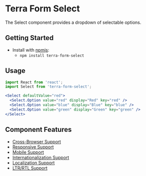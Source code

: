 # Terra Form Select

The Select component provides a dropdown of selectable options.

## Getting Started

- Install with [npmjs](https://www.npmjs.com):
  - `npm install terra-form-select`

## Usage

```jsx
import React from 'react';
import Select from 'terra-form-select';

<Select defaultValue="red">
  <Select.Option value="red" display="Red" key="red" />
  <Select.Option value="blue" display="Blue" key="blue" />
  <Select.Option value="green" display="Green" key="green" />
</Select>
```

## Component Features

 * [Cross-Browser Support](https://github.com/cerner/terra-ui/blob/master/src/terra-dev-site/contributing/ComponentStandards.e.contributing.md#cross-browser-support)
 * [Responsive Support](https://github.com/cerner/terra-ui/blob/master/src/terra-dev-site/contributing/ComponentStandards.e.contributing.md#responsive-support)
 * [Mobile Support](https://github.com/cerner/terra-ui/blob/master/src/terra-dev-site/contributing/ComponentStandards.e.contributing.md#mobile-support)
 * [Internationalization Support](https://github.com/cerner/terra-ui/blob/master/src/terra-dev-site/contributing/ComponentStandards.e.contributing.md#internationalization-i18n-support)
 * [Localization Support](https://github.com/cerner/terra-ui/blob/master/src/terra-dev-site/contributing/ComponentStandards.e.contributing.md#internationalization-i18n-support)
 * [LTR/RTL Support](https://github.com/cerner/terra-ui/blob/master/src/terra-dev-site/contributing/ComponentStandards.e.contributing.md#ltr--rtl-support)
